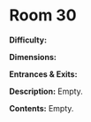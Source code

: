 # Room 30

**Difficulty:** 

**Dimensions:** 

**Entrances & Exits:**

**Description:**
Empty.

**Contents:**
Empty.